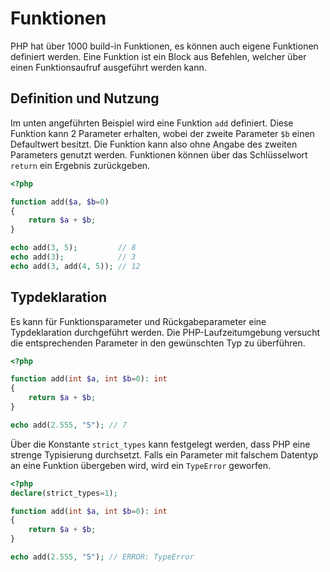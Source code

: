 # Funktionen

PHP hat über 1000 build-in Funktionen, es können auch eigene Funktionen definiert werden. Eine Funktion ist ein Block aus Befehlen, welcher über einen Funktionsaufruf ausgeführt werden kann.

## Definition und Nutzung

Im unten angeführten Beispiel wird eine Funktion `add` definiert. Diese Funktion kann 2 Parameter erhalten, wobei der zweite Parameter `$b` einen Defaultwert besitzt. Die Funktion kann also ohne Angabe des zweiten Parameters genutzt werden. Funktionen können über das Schlüsselwort `return` ein Ergebnis zurückgeben.

```php
<?php

function add($a, $b=0)
{
    return $a + $b;
}

echo add(3, 5);         // 8
echo add(3);            // 3
echo add(3, add(4, 5)); // 12 
```

## Typdeklaration

Es kann für Funktionsparameter und Rückgabeparameter eine Typdeklaration durchgeführt werden. Die PHP-Laufzeitumgebung versucht die entsprechenden Parameter in den gewünschten Typ zu überführen.

```php
<?php

function add(int $a, int $b=0): int
{
	return $a + $b;
}

echo add(2.555, "5"); // 7
```

Über die Konstante `strict_types` kann festgelegt werden, dass PHP eine strenge Typisierung durchsetzt. Falls ein Parameter mit falschem Datentyp an eine Funktion übergeben wird, wird ein `TypeError` geworfen.

```php
<?php
declare(strict_types=1);

function add(int $a, int $b=0): int
{
	return $a + $b;
}

echo add(2.555, "5"); // ERROR: TypeError
```


